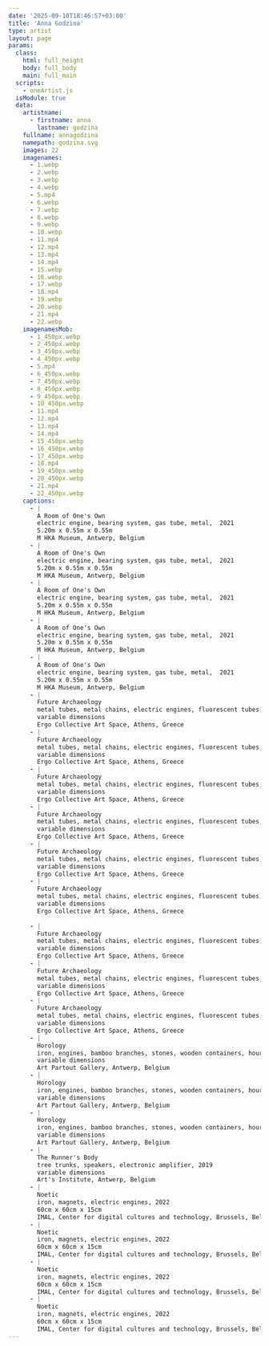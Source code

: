 ```yaml
---
date: '2025-09-10T18:46:57+03:00'
title: 'Anna Godzina'
type: artist
layout: page
params:
  class:
    html: full_height
    body: full_body
    main: full_main
  scripts:
    - oneArtist.js
  isModule: true  
  data:
    artistname:
      - firstname: anna
        lastname: godzina
    fullname: annagodzina
    namepath: godzina.svg
    images: 22
    imagenames:
      - 1.webp
      - 2.webp
      - 3.webp
      - 4.webp
      - 5.mp4
      - 6.webp
      - 7.webp
      - 8.webp
      - 9.webp
      - 10.webp
      - 11.mp4
      - 12.mp4
      - 13.mp4
      - 14.mp4
      - 15.webp
      - 16.webp
      - 17.webp
      - 18.mp4
      - 19.webp
      - 20.webp
      - 21.mp4
      - 22.webp
    imagenamesMob:
      - 1_450px.webp
      - 2_450px.webp
      - 3_450px.webp
      - 4_450px.webp
      - 5.mp4
      - 6_450px.webp
      - 7_450px.webp
      - 8_450px.webp
      - 9_450px.webp
      - 10_450px.webp
      - 11.mp4
      - 12.mp4
      - 13.mp4
      - 14.mp4
      - 15_450px.webp
      - 16_450px.webp
      - 17_450px.webp
      - 18.mp4
      - 19_450px.webp
      - 20_450px.webp
      - 21.mp4
      - 22_450px.webp
    captions:
      - |
        A Room of One's Own
        electric engine, bearing system, gas tube, metal,  2021
        5.20m x 0.55m x 0.55m
        M HKA Museum, Antwerp, Belgium
      - |
        A Room of One's Own
        electric engine, bearing system, gas tube, metal,  2021
        5.20m x 0.55m x 0.55m
        M HKA Museum, Antwerp, Belgium
      - |
        A Room of One's Own
        electric engine, bearing system, gas tube, metal,  2021
        5.20m x 0.55m x 0.55m
        M HKA Museum, Antwerp, Belgium
      - |
        A Room of One's Own
        electric engine, bearing system, gas tube, metal,  2021
        5.20m x 0.55m x 0.55m
        M HKA Museum, Antwerp, Belgium
      - |
        A Room of One's Own
        electric engine, bearing system, gas tube, metal,  2021
        5.20m x 0.55m x 0.55m
        M HKA Museum, Antwerp, Belgium
      - |
        Future Archaeology 
        metal tubes, metal chains, electric engines, fluorescent tubes, electrical timers, light bulb, water, 2020
        variable dimensions
        Ergo Collective Art Space, Athens, Greece
      - |
        Future Archaeology 
        metal tubes, metal chains, electric engines, fluorescent tubes, electrical timers, light bulb, water, 2020
        variable dimensions
        Ergo Collective Art Space, Athens, Greece
      - |
        Future Archaeology
        metal tubes, metal chains, electric engines, fluorescent tubes, electrical timers, light bulb, water, 2020
        variable dimensions
        Ergo Collective Art Space, Athens, Greece
      - |
        Future Archaeology
        metal tubes, metal chains, electric engines, fluorescent tubes, electrical timers, light bulb, water, 2020
        variable dimensions
        Ergo Collective Art Space, Athens, Greece
      - |
        Future Archaeology
        metal tubes, metal chains, electric engines, fluorescent tubes, electrical timers, light bulb, water, 2020
        variable dimensions
        Ergo Collective Art Space, Athens, Greece
      - |
        Future Archaeology
        metal tubes, metal chains, electric engines, fluorescent tubes, electrical timers, light bulb, water, 2020
        variable dimensions
        Ergo Collective Art Space, Athens, Greece
        
      - |
        Future Archaeology
        metal tubes, metal chains, electric engines, fluorescent tubes, electrical timers, light bulb, water, 2020
        variable dimensions
        Ergo Collective Art Space, Athens, Greece
      - |
        Future Archaeology
        metal tubes, metal chains, electric engines, fluorescent tubes, electrical timers, light bulb, water, 2020
        variable dimensions
        Ergo Collective Art Space, Athens, Greece
      - |
        Future Archaeology
        metal tubes, metal chains, electric engines, fluorescent tubes, electrical timers, light bulb, water, 2020
        variable dimensions
        Ergo Collective Art Space, Athens, Greece
      - |
        Horology
        iron, engines, bamboo branches, stones, wooden containers, hour hands, minute hands, second hands, pendulums, rope, 2023
        variable dimensions
        Art Partout Gallery, Antwerp, Belgium
      - |
        Horology
        iron, engines, bamboo branches, stones, wooden containers, hour hands, minute hands, second hands, pendulums, rope, 2023
        variable dimensions
        Art Partout Gallery, Antwerp, Belgium
      - |
        Horology
        iron, engines, bamboo branches, stones, wooden containers, hour hands, minute hands, second hands, pendulums, rope, 2023
        variable dimensions
        Art Partout Gallery, Antwerp, Belgium
      - |
        The Runner's Body
        tree trunks, speakers, electronic amplifier, 2019
        variable dimensions
        Art's Institute, Antwerp, Belgium
      - |
        Noetic
        iron, magnets, electric engines, 2022
        60cm x 60cm x 15cm
        IMAL, Center for digital cultures and technology, Brussels, Belgium
      - |
        Noetic
        iron, magnets, electric engines, 2022
        60cm x 60cm x 15cm
        IMAL, Center for digital cultures and technology, Brussels, Belgium
      - |
        Noetic
        iron, magnets, electric engines, 2022
        60cm x 60cm x 15cm
        IMAL, Center for digital cultures and technology, Brussels, Belgium
      - |
        Noetic
        iron, magnets, electric engines, 2022
        60cm x 60cm x 15cm
        IMAL, Center for digital cultures and technology, Brussels, Belgium
---
```

